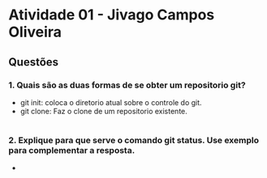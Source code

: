 # Atividade 01 -  Jivago Campos Oliveira

## Questões

### 1. Quais são as duas formas de se obter um repositorio git?

- git init: coloca o diretorio atual sobre o controle do git.
- git clone: Faz o clone de um repositorio existente.


#

### 2. Explique para que serve o comando git status. Use exemplo para complementar a resposta.

- 
